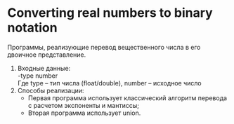 # Converting real numbers to binary notation
Программы, реализующие перевод вещественного числа в его двоичное представление.  
1. Входные данные:  
-type number  
Где type – тип числа (float/double), number – исходное число  
2. Способы реализации:  
    * Первая программа использует классический алгоритм перевода с расчетом экспоненты и мантиссы;  
    * Вторая программа использует union.  
